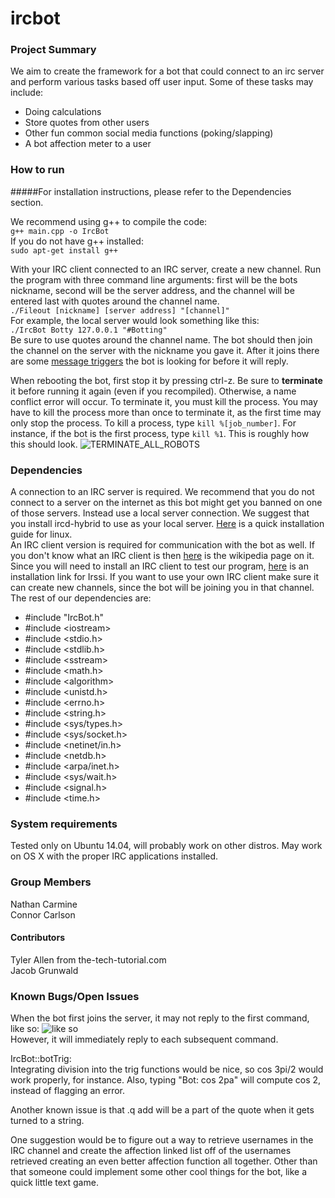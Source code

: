 # ircbot
### Project Summary
We aim to create the framework for a bot that could connect to an irc server and perform various tasks based off user input. Some of these tasks may include:
* Doing calculations
* Store quotes from other users
* Other fun common social media functions (poking/slapping)
* A bot affection meter to a user

### How to run
#####For installation instructions, please refer to the Dependencies section.

We recommend using g++ to compile the code:  
`g++ main.cpp -o IrcBot`  
If you do not have g++ installed:  
`sudo apt-get install g++`

With your IRC client connected to an IRC server, create a new channel. Run the program with three command line arguments: first will be the bots nickname, second will be the server address, and the channel will be entered last with quotes around the channel name.  
`./Fileout [nickname] [server address] "[channel]"`  
For example, the local server would look something like this:  
`./IrcBot Botty 127.0.0.1 "#Botting"`  
Be sure to use quotes around the channel name. The bot should then join the channel on the server with the nickname you gave it. After it joins there are some [message triggers](https://github.com/nathancarmine/ircbot/wiki/IRC-Bot-Response-Triggers) the bot is looking for before it will reply.

When rebooting the bot, first stop it by pressing ctrl-z. Be sure to **terminate** it before running it again (even if you recompiled). Otherwise, a name conflict error will occur. To terminate it, you must kill the process. You may have to kill the process more than once to terminate it, as the first time may only stop the process. To kill a process, type `kill %[job_number]`. For instance, if the bot is the first process, type `kill %1`. This is roughly how this should look.
![TERMINATE_ALL_ROBOTS](http://i.imgur.com/f8esBgL.png)

### Dependencies
A connection to an IRC server is required. We recommend that you do not connect to a server on the internet as this bot might get you banned on one of those servers. Instead use a local server connection. We suggest that you install ircd-hybrid to use as your local server. [Here](https://github.com/nathancarmine/ircbot/wiki/How-to-install-a-local-server) is a quick installation guide for linux.  
An IRC client version is required for communication with the bot as well. If you don't know what an IRC client is then [here](http://en.wikipedia.org/wiki/Internet_Relay_Chat) is the wikipedia page on it. Since you will need to install an IRC client to test our program, [here](https://github.com/nathancarmine/ircbot/wiki/Installing-and-Using-Irssi) is an installation link for Irssi. If you want to use your own IRC client make sure it can create new channels, since the bot will be joining you in that channel.  
The rest of our dependencies are:  
* \#include "IrcBot.h"  
* \#include \<iostream>  
* \#include \<stdio.h>  
* \#include \<stdlib.h>  
* \#include \<sstream>  
* \#include \<math.h>  
* \#include \<algorithm>  
* \#include \<unistd.h>  
* \#include \<errno.h>  
* \#include \<string.h>  
* \#include \<sys/types.h>  
* \#include \<sys/socket.h>  
* \#include \<netinet/in.h>  
* \#include \<netdb.h>  
* \#include \<arpa/inet.h>  
* \#include \<sys/wait.h>  
* \#include \<signal.h>  
* \#include \<time.h>  

### System requirements
Tested only on Ubuntu 14.04, will probably work on other distros. May work on OS X with the proper IRC applications installed. 
### Group Members
Nathan Carmine  
Connor Carlson
#### Contributors
Tyler Allen from the-tech-tutorial.com  
Jacob Grunwald  
### Known Bugs/Open Issues
When the bot first joins the server, it may not reply to the first command, like so: ![like so](http://i.imgur.com/NXMdAqd.png)  
However, it will immediately reply to each subsequent command.

IrcBot::botTrig:  
Integrating division into the trig functions would be nice, so cos 3pi/2 would work properly, for instance.
Also, typing "Bot: cos 2pa" will compute cos 2, instead of flagging an error.

Another known issue is that .q add will be a part of the quote when it gets turned to a string.  

One suggestion would be to figure out a way to retrieve usernames in the IRC channel and create the affection linked list off of the usernames retrieved creating an even better affection function all together. Other than that someone could implement some other cool things for the bot, like a quick little text game. 
